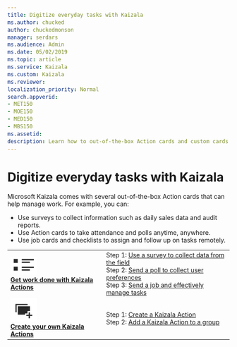 ```yaml
---
title: Digitize everyday tasks with Kaizala
ms.author: chucked
author: chuckedmonson
manager: serdars
ms.audience: Admin
ms.date: 05/02/2019
ms.topic: article
ms.service: Kaizala
ms.custom: Kaizala
ms.reviewer: 
localization_priority: Normal
search.appverid:
- MET150
- MOE150
- MED150
- MBS150
ms.assetid: 
description: Learn how to out-of-the-box Action cards and custom cards that can help manage work with Kaizala.
---
```


# Digitize everyday tasks with Kaizala

Microsoft Kaizala comes with several out-of-the-box Action cards that can help manage work. For example, you can:

- Use surveys to collect information such as daily sales data and audit reports.
- Use Action cards to take attendance and polls anytime, anywhere.
- Use job cards and checklists to assign and follow up on tasks remotely.

|         |         |
|---------|---------|
|![Image of get work done icon](media/get-work-done-icon.png) <br> **[Get work done with Kaizala Actions](use-kaizala-actions.md)**     | Step 1: [Use a survey to collect data from the field](https://review.docs.microsoft.com/en-us/Office365/Kaizala/use-kaizala-actions?branch=getstarted-working#step-1--use-a-survey-to-collect-data-from-the-field) <br> Step 2: [Send a poll to collect user preferences](https://review.docs.microsoft.com/en-us/Office365/Kaizala/use-kaizala-actions?branch=getstarted-working#step-2--send-a-poll-to-collect-user-preferences) <br> Step 3: [Send a job and effectively manage tasks](https://review.docs.microsoft.com/en-us/Office365/Kaizala/use-kaizala-actions?branch=getstarted-working#step-3--send-a-job-and-effectively-manage-tasks)  |
|![Image of create actions icon](media/create-actions-icon.png) <br> **[Create your own Kaizala Actions](create-custom-actions.md)**     | Step 1: [Create a Kaizala Action](https://review.docs.microsoft.com/en-us/Office365/Kaizala/create-custom-actions?branch=getstarted-working#step-1--create-a-kaizala-action) <br> Step 2: [Add a Kaizala Action to a group](https://review.docs.microsoft.com/en-us/Office365/Kaizala/create-custom-actions?branch=getstarted-working#step-2--add-a-kaizala-action-to-a-group)  |


